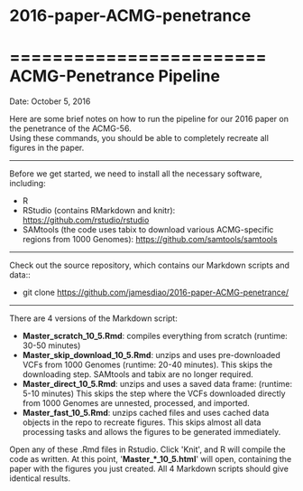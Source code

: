 # 2016-paper-ACMG-penetrance

========================
ACMG-Penetrance Pipeline
========================

Date: October 5, 2016

Here are some brief notes on how to run the pipeline for our 2016 paper on the penetrance of the ACMG-56.  
Using these commands, you should be able to completely recreate all figures in the paper.


-------------------------------------------------------------

Before we get started, we need to install all the necessary software, including:
 - R
 - RStudio (contains RMarkdown and knitr): https://github.com/rstudio/rstudio
 - SAMtools (the code uses tabix to download various ACMG-specific regions from 1000 Genomes): https://github.com/samtools/samtools
 
 
-------------------------------------------------------------
Check out the source repository, which contains our Markdown scripts and data:: 
 - git clone https://github.com/jamesdiao/2016-paper-ACMG-penetrance/


-------------------------------------------------------------

There are 4 versions of the Markdown script: 
 - **Master_scratch_10_5.Rmd**: compiles everything from scratch (runtime: 30-50 minutes)
 - **Master_skip_download_10_5.Rmd**: unzips and uses pre-downloaded VCFs from 1000 Genomes (runtime: 20-40 minutes). 
This skips the downloading step. SAMtools and tabix are no longer required. 
 - **Master_direct_10_5.Rmd**: unzips and uses a saved data frame: (runtime: 5-10 minutes)
This skips the step where the VCFs downloaded directly from 1000 Genomes are unnested, processed, and imported. 
 - **Master_fast_10_5.Rmd**: unzips cached files and uses cached data objects in the repo to recreate figures.
This skips almost all data processing tasks and allows the figures to be generated immediately. 

Open any of these .Rmd files in Rstudio. Click 'Knit', and R will compile the code as written. 
At this point, '**Master_*_10_5.html**' will open, containing the paper with the figures you just created.
All 4 Markdown scripts should give identical results. 
